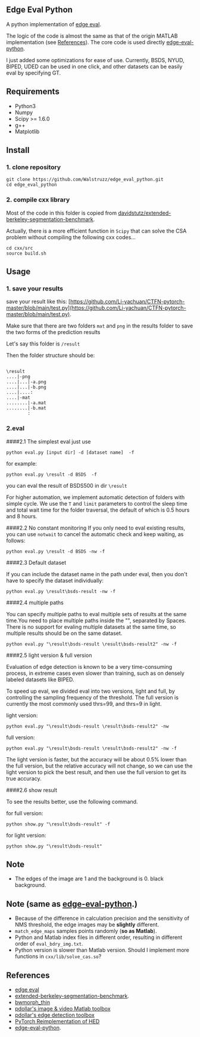 ## Edge Eval Python
A python implementation of [edge eval](https://github.com/s9xie/hed_release-deprecated/tree/master/examples/eval).

The logic of the code is almost the same as that of the origin MATLAB implementation (see [References](#References)).
The core code is used directly  [edge-eval-python](https://github.com/Walstruzz/edge_eval_python).

I just added some optimizations for ease of use. Currently, BSDS, NYUD, BIPED, UDED can be used in one click, and other datasets can be easily eval by specifying GT.

## Requirements
* Python3
* Numpy
* Scipy >= 1.6.0
* g++
* Matplotlib

## Install
### 1. clone repository
``` shell
git clone https://github.com/Walstruzz/edge_eval_python.git
cd edge_eval_python
```

### 2. compile cxx library
Most of the code in this folder is copied from [davidstutz/extended-berkeley-segmentation-benchmark](https://github.com/davidstutz/extended-berkeley-segmentation-benchmark/tree/master/source).

Actually, there is a more efficient function in `Scipy` that can solve the CSA problem without compiling the following cxx codes...
``` shell
cd cxx/src
source build.sh
```

## Usage
### 1. save your results 

save your result like this: [https://github.com/Li-yachuan/CTFN-pytorch-master/blob/main/test.py](https://github.com/Li-yachuan/CTFN-pytorch-master/blob/main/test.py).

Make sure that there are two folders `mat` and `png` in the results folder to save the two forms of the prediction results

Let's say this folder is `/result`

Then the folder structure should be:  
``` 

\result  
....|-png  
....|...|-a.png  
....|...|-b.png  
....|....:  
....|-mat  
........|-a.mat    
........|-b.mat  
		:
```


### 2.eval

####2.1  The simplest eval
just use  
``` shell
python eval.py [input dir] -d [dataset name]  -f
```

for example:

``` shell
python eval.py \result -d BSDS  -f
```

you can eval the result of BSDS500 in dir `\result` 

For higher automation, we implement automatic detection of folders with simple cycle. We use the `T` and `limit` parameters to control the sleep time and total wait time for the folder traversal, the default of which is 0.5 hours and 8 hours.

####2.2 No constant monitoring
If you only need to eval existing results, you can use `notwait` to cancel the automatic check and keep waiting, as follows:


``` shell
python eval.py \result -d BSDS -nw -f
```

####2.3 Default dataset

If you can include the dataset name in the path under eval, then you don't have to specify the dataset individually:


``` shell
python eval.py \result\bsds-result -nw -f
```

####2.4 multiple paths

You can specify multiple paths to eval multiple sets of results at the same time.You need to place multiple paths inside the "", separated by Spaces. There is no support for evaling multiple datasets at the same time, so multiple results should be on the same dataset.		

``` shell
python eval.py "\result\bsds-result \result\bsds-result2" -nw -f
```

####2.5 light version & full version

Evaluation of edge detection is known to be a very time-consuming process, in extreme cases even slower than training, such as on densely labeled datasets like BIPED.


To speed up eval, we divided eval into two versions, light and full, by controlling the sampling frequency of the threshold. The full version is currently the most commonly used thrs=99, and thrs=9 in light.

light version:
``` shell
python eval.py "\result\bsds-result \result\bsds-result2" -nw
```

full version:
``` shell
python eval.py "\result\bsds-result \result\bsds-result2" -nw -f
```

The light version is faster, but the accuracy will be about 0.5% lower than the full version, but the relative accuracy will not change, so we can use the light version to pick the best result, and then use the full version to get its true accuracy.

####2.6 show result

 
To see the results better, use the following command.

for full version:		

``` shell
python show.py "\result\bsds-result" -f
```

for light version:		

``` shell
python show.py "\result\bsds-result"
```

## Note
* The edges of the image are 1 and the background is 0. black background.


## Note (same as  [edge-eval-python](https://github.com/Walstruzz/edge_eval_python).)
* Because of the difference in calculation precision and the sensitivity of NMS threshold, the edge images may be **slightly** different.
* `match_edge_maps` samples points randomly (**so as Matlab**).
* Python and Matlab index files in different order, resulting in different order of `eval_bdry_img.txt`.
* Python version is slower than Matlab version. Should I implement more functions in `cxx/lib/solve_cas.so`?

## References
* [edge eval](https://github.com/s9xie/hed_release-deprecated/tree/master/examples/eval)
* [extended-berkeley-segmentation-benchmark](https://github.com/davidstutz/extended-berkeley-segmentation-benchmark).
* [bwmorph_thin](https://gist.github.com/joefutrelle/562f25bbcf20691217b8)
* [pdollar's image & video Matlab toolbox ](https://github.com/pdollar/toolbox)
* [pdollar's edge detection toolbox](https://github.com/pdollar/edges)
* [PyTorch Reimplementation of HED](https://github.com/xwjabc/hed)
* [edge-eval-python](https://github.com/Walstruzz/edge_eval_python).
